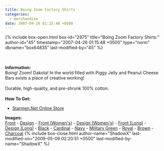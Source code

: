 ```yaml
---
title: Boing Zoom Factory Shirts
categories:
  - merchandise
date: 2007-04-26 01:15:48 +0500
---
```

{% include box-open.html box-id="2875" title="Boing Zoom Factory Shirts:" author-id="45" timestamp="2007-04-26 01:15:48 +0500" type="norm" dbname="box64835" last-modified-by="45" %}
	<center>
	<imgalphapng src="/merchandise/images/smn_bzf_title.png" width="400" height="400" border="0" alt="Boing Zoom Factory Shirts" />
	</center>
	<br /><br />
	<b>Information:</b>
	<br />
	Boing! Zoom! Dakota! In the world filled with Piggy Jelly and Peanut Cheese Bars exists 
	a place of creative working!
	<br /><br />
	Durable, high-quality, and pre-shrunk 100% cotton.
	<br /><br />
	<b>How To Get:</b>
	<br />
	<ul>
	<li><a href="http://www.cafepress.com/starmen.98814825">Starmen.Net Online Store</a></li>
	</ul>
	<b>Images:</b>
	<br />
	<a href="/merchandise/images/smn_bzf_front.jpg">Front</a> - <a href="/merchandise/images/smn_bzf_design.jpg">Design</a> - <a href="/merchandise/images/smn_bzf_frontw.jpg">Front (Women's)</a> - 
	<a href="/merchandise/images/smn_bzf_designw.jpg">Design (Women's)</a> - <a href="/merchandise/images/smn_bzf_front_long.jpg">Front (Long)</a> - <a href="/merchandise/images/smn_bzf_design_long.jpg">Design (Long)</a> - 
	<a href="/merchandise/images/smn_bzfts_black.jpg">Black</a> - <a href="/merchandise/images/smn_bzfts_cardinal.jpg">Cardinal</a> - <a href="/merchandise/images/smn_bzfts_navy.jpg">Navy</a> - 
	<a href="/merchandise/images/smn_bzfts_mgreen.jpg">Military Green</a> - <a href="/merchandise/images/smn_bzfts_royal.jpg">Royal</a> - <a href="/merchandise/images/smn_bzfts_brown.jpg">Brown</a> - 
	<a href="/merchandise/images/smn_bzfts_charcoal.jpg">Charcoal</a>
{% include box-close.html author-name="ShadowX" last-modified-on="2009-05-09 02:20:51 +0500" last-modified-by-name="ShadowX" %}
